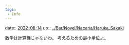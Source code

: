 ```yaml
---
tags:
 - Info
---
```


date:: [2022-08-14](Daily_Note/2022-08-14.md)
up:: [../Bar/Novel/Nacaria/Haruka_Sakaki](../Bar/Novel/Nacaria/Haruka_Sakaki.md)

数学は計算機じゃないわ。
考えるための最小単位よ。